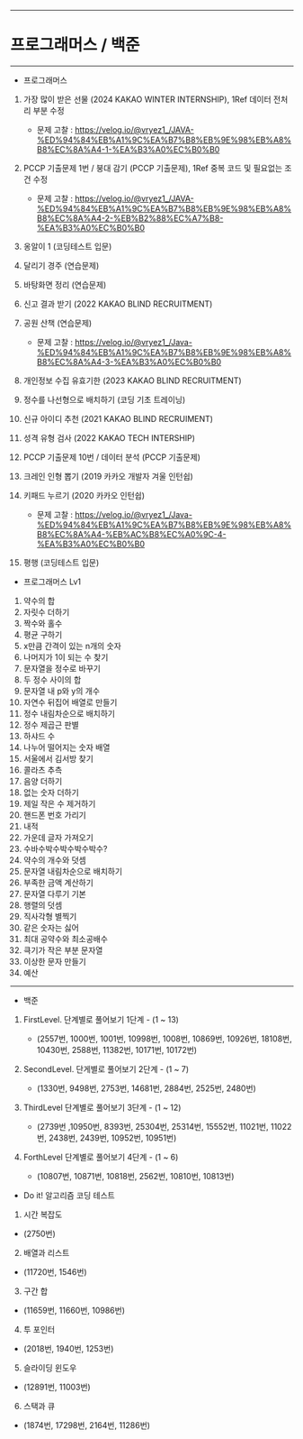 ----------------------------
# 프로그래머스 / 백준
----------------------------

+ 프로그래머스


1. 가장 많이 받은 선물 (2024 KAKAO WINTER INTERNSHIP), 1Ref 데이터 전처리 부분 수정
   + 문제 고찰 : https://velog.io/@vryez1_/JAVA-%ED%94%84%EB%A1%9C%EA%B7%B8%EB%9E%98%EB%A8%B8%EC%8A%A4-1-%EA%B3%A0%EC%B0%B0
     
2. PCCP 기출문제 1번 / 붕대 감기 (PCCP 기출문제), 1Ref 중복 코드 및 필요없는 조건 수정
   + 문제 고찰 : https://velog.io/@vryez1_/JAVA-%ED%94%84%EB%A1%9C%EA%B7%B8%EB%9E%98%EB%A8%B8%EC%8A%A4-2-%EB%B2%88%EC%A7%B8-%EA%B3%A0%EC%B0%B0
   
3. 옹알이 1 (코딩테스트 입문)
   
4. 달리기 경주 (연습문제)
   
5. 바탕화면 정리 (연습문제)
   
6. 신고 결과 받기 (2022 KAKAO BLIND RECRUITMENT)
    
7. 공원 산책 (연습문제)
   + 문제 고찰 : https://velog.io/@vryez1_/Java-%ED%94%84%EB%A1%9C%EA%B7%B8%EB%9E%98%EB%A8%B8%EC%8A%A4-3-%EA%B3%A0%EC%B0%B0
     
8. 개인정보 수집 유효기한 (2023 KAKAO BLIND RECRUITMENT)
    
9. 정수를 나선형으로 배치하기 (코딩 기초 트레이닝)
    
10. 신규 아이디 추천 (2021 KAKAO BLIND RECRUIMENT)
    
11. 성격 유형 검사 (2022 KAKAO TECH INTERSHIP)
    
12. PCCP 기출문제 10번 / 데이터 분석 (PCCP 기출문제)
    
13. 크레인 인형 뽑기 (2019 카카오 개발자 겨울 인턴쉽)
    
14. 키패드 누르기 (2020 카카오 인턴쉽)
    + 문제 고찰 : https://velog.io/@vryez1_/Java-%ED%94%84%EB%A1%9C%EA%B7%B8%EB%9E%98%EB%A8%B8%EC%8A%A4-%EB%AC%B8%EC%A0%9C-4-%EA%B3%A0%EC%B0%B0
      
15. 평행 (코딩테스트 입문)

+ 프로그래머스 Lv1
1. 약수의 합
2. 자릿수 더하기
3. 짝수와 홀수
4. 평균 구하기
5. x만큼 간격이 있는 n개의 숫자
6. 나머지가 1이 되는 수 찾기
7. 문자열을 정수로 바꾸기
8. 두 정수 사이의 합
9. 문자열 내 p와 y의 개수
10. 자연수 뒤집어 배열로 만들기
11. 정수 내림차순으로 배치하기
12. 정수 제곱근 판별
13. 하샤드 수
14. 나누어 떨어지는 숫자 배열
15. 서울에서 김서방 찾기
16. 콜라츠 추측
17. 음양 더하기
18. 없는 숫자 더하기
19. 제일 작은 수 제거하기
20. 핸드폰 번호 가리기
21. 내적
22. 가운데 글자 가져오기
23. 수바수박수박수박수박수?
24. 약수의 개수와 덧셈
25. 문자열 내림차순으로 배치하기
26. 부족한 금액 계산하기
27. 문자열 다루기 기본
28. 행렬의 덧셈
29. 직사각형 별찍기
30. 같은 숫자는 싫어
31. 최대 공약수와 최소공배수
32. 큭기가 작은 부분 문자열
33. 이상한 문자 만들기
34. 예산

-----------------------------

+ 백준
1. FirstLevel. 단계별로 풀어보기 1단계 - (1 ~ 13)
   + (2557번, 1000번, 1001번, 10998번, 1008번, 10869번, 10926번, 18108번, 10430번, 2588번, 11382번, 10171번, 10172번)
  
2. SecondLevel. 단게별로 풀어보기 2단계 - (1 ~ 7)
   + (1330번, 9498번, 2753번, 14681번, 2884번, 2525번, 2480번)

3. ThirdLevel 단계별로 풀어보기 3단계 - (1 ~ 12)
   + (2739번 ,10950번, 8393번, 25304번, 25314번, 15552번, 11021번, 11022번, 2438번, 2439번, 10952번, 10951번)
  
4. ForthLevel 단계별로 풀어보기 4단계 - (1 ~ 6)
   + (10807번, 10871번, 10818번, 2562번, 10810번, 10813번)

+ Do it! 알고리즘 코딩 테스트
1. 시간 복잡도
  + (2750번)
    
2. 배열과 리스트
  + (11720번, 1546번)

3. 구간 합
  + (11659번, 11660번, 10986번)

4. 투 포인터
  + (2018번, 1940번, 1253번)

5. 슬라이딩 윈도우
  + (12891번, 11003번)

6. 스택과 큐
  + (1874번, 17298번, 2164번, 11286번)
   
